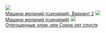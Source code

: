![](/books/sf/Аркадий%20и%20Борис%20Стругацкие/Машина%20желаний%20(сценарий).%20Вариант%202.jpg)  
[Машина желаний (сценарий). Вариант 2](/books/sf/Аркадий%20и%20Борис%20Стругацкие/Машина%20желаний%20(сценарий).%20Вариант%202)
![](/books/sf/Аркадий%20и%20Борис%20Стругацкие/Машина%20желаний%20(сценарий).jpg)  
[Машина желаний (сценарий)](/books/sf/Аркадий%20и%20Борис%20Стругацкие/Машина%20желаний%20(сценарий))
![](/books/sf/Аркадий%20и%20Борис%20Стругацкие/Отягощенные%20злом,%20или%20Сорок%20лет%20спустя.jpg)  
[Отягощенные злом, или Сорок лет спустя](/books/sf/Аркадий%20и%20Борис%20Стругацкие/Отягощенные%20злом,%20или%20Сорок%20лет%20спустя)